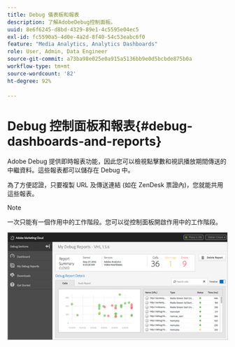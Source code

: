 ```yaml
---
title: Debug 儀表板和報表
description: 了解AdobeDebug控制面板。
uuid: 8e6f6245-d8bd-4329-89e1-4c5595e04ec5
exl-id: fc5590a5-4d0e-4a2d-8f40-54c53eabc6f0
feature: "Media Analytics, Analytics Dashboards"
role: User, Admin, Data Engineer
source-git-commit: a73ba98e025e0a915a5136bb9e0d5bcbde875b0a
workflow-type: tm+mt
source-wordcount: '82'
ht-degree: 92%

---
```


# Debug 控制面板和報表{#debug-dashboards-and-reports}

Adobe Debug 提供即時報表功能，因此您可以檢視點擊數和視訊播放期間傳送的中繼資料。這些報表都可以儲存在 Debug 中。

為了方便認證，只要複製 URL 及傳送連結 (如在 ZenDesk 票證內)，您就能共用這些報表。

>[!NOTE]
>
>一次只能有一個作用中的工作階段。您可以從控制面板開啟作用中的工作階段。

![](assets/debug-dashboard.png)

